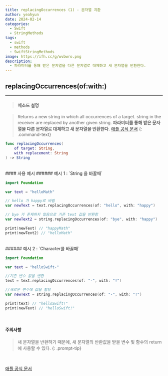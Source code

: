 ```yaml
---
title: replacingOccurrences (1) - 문자열 치환
author: yeahyun
date: 2024-02-14
categories:
  - Swift
  - StringMethods
tags:
  - swift
  - methods
  - SwiftStringMethods
image: https://ifh.cc/g/wvbwro.png
description:
  - 파라미터를 통해 받은 문자열을 다른 문자열로 대체하고 새 문자열을 반환한다.
---
```

## replacingOccurrences(of:with:) 

---
>#### 메소드 설명

>Returns a new string in which all occurrences of a target. string in the receiver are replaced by another given string.
>**파라미터를 통해 받은 문자열을 다른 문자열로 대체하고 새 문자열을 반환한다.**
>[애플 공식 문서](https://developer.apple.com/documentation/foundation/nsstring/1412937-replacingoccurrences)
{: .command-text}


```swift
func replacingOccurrences(
    of target: String,
    with replacement: String
) -> String
```


<BR>
#### 사용 예시
###### 예시 1 : `String 을 바꿀때`

```swift
import Foundation 

var text = "helloMath"

// hello 가 happy로 바뀜
var newText = text.replacingOccurrences(of: "hello", with: "happy")

// bye 가 존재하지 않음으로 기존 text 값을 반환함
var newText2 = string.replacingOccurrences(of: "bye", with: "happy")

print(newText) // "happyMath"
print(newText2) // "helloMath"
```
<br>
###### 예시 2 : `Character를 바꿀때`

```swift
import Foundation 

var text = "helloSwift-"

//기존 변수 값을 변환
text = text.replacingOccurrences(of: "-", with: "!")

//새로운 변수에 값을 할당
var newText = string.replacingOccurrences(of: "-", with: "!")

print(text) // "helloSwift!"
print(newText) // "helloSwift!"
```
<br>

#### 주의사항

> 새 문자열을 반환하기 때문에, 새 문자열의 반환값을 받을 변수 및 함수의 return 에 사용할 수 있다. 
{: .prompt-tip}

<br>

[애플 공식 문서](https://developer.apple.com/documentation/foundation/nsstring/1412937-replacingoccurrences)
